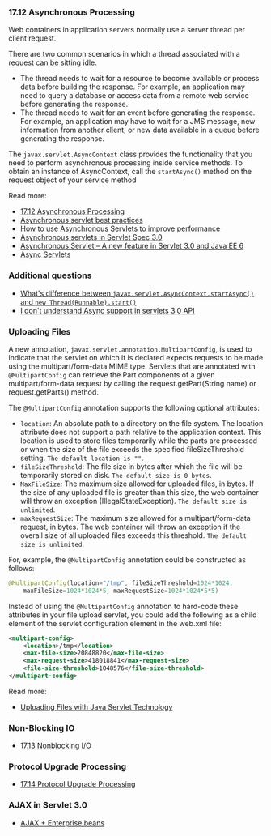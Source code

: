 ### 17.12 Asynchronous Processing
Web containers in application servers normally use a server thread per client request.

There are two common scenarios in which a thread associated with a request can be sitting idle.

* The thread needs to wait for a resource to become available or process data before building the response. For example, an application may need to query a database or access data from a remote web service before generating the response.
* The thread needs to wait for an event before generating the response. For example, an application may have to wait for a JMS message, new information from another client, or new data available in a queue before generating the response.

The `javax.servlet.AsyncContext` class provides the functionality that you need
to perform asynchronous processing inside service methods.
To obtain an instance of AsyncContext, call the `startAsync()` method
on the request object of your service method

Read more:

* [17.12 Asynchronous Processing](https://docs.oracle.com/javaee/7/tutorial/servlets012.htm)
* [Asynchronous servlet best practices](http://www-01.ibm.com/support/knowledgecenter/SSAW57_8.0.0/com.ibm.websphere.nd.doc/info/ae/ae/cweb_asyncservlet.html)
* [How to use Asynchronous Servlets to improve performance](https://plumbr.eu/blog/how-to-use-asynchronous-servlets-to-improve-performance)
* [Asynchronous servlets in Servlet Spec 3.0](http://www.softwareengineeringsolutions.com/blogs/2010/08/13/asynchronous-servlets-in-servlet-spec-3-0/)
* [Asynchronous Servlet – A new feature in Servlet 3.0 and Java EE 6](http://www.javabeat.net/asynchronous-servlet-servlet-3-0/)
* [Async Servlets](http://www.jayway.com/2014/05/16/async-servlets/)


### Additional questions
* [What's difference between `javax.servlet.AsyncContext.startAsync()` and `new Thread(Runnable).start()`](http://stackoverflow.com/questions/29317638/whats-difference-between-javax-servlet-asynccontext-startasync-and-new-thr)
* [I don't understand Async support in servlets 3.0 API](http://stackoverflow.com/questions/10065553/i-dont-understand-async-support-in-servlets-3-0-api)


### Uploading Files
A new annotation, `javax.servlet.annotation.MultipartConfig`,
is used to indicate that the servlet on which it is declared expects requests
to be made using the multipart/form-data MIME type.
Servlets that are annotated with `@MultipartConfig` can retrieve
the Part components of a given multipart/form-data request by calling the request.getPart(String name)
or request.getParts() method.

The `@MultipartConfig` annotation supports the following optional attributes:

* `location`: An absolute path to a directory on the file system. The location attribute does not support a path relative to the application context. This location is used to store files temporarily while the parts are processed or when the size of the file exceeds the specified fileSizeThreshold setting. `The default location is ""`.
* `fileSizeThreshold`: The file size in bytes after which the file will be temporarily stored on disk. `The default size is 0 bytes`.
* `MaxFileSize`: The maximum size allowed for uploaded files, in bytes. If the size of any uploaded file is greater than this size, the web container will throw an exception (IllegalStateException). `The default size is unlimited`.
* `maxRequestSize`: The maximum size allowed for a multipart/form-data request, in bytes. The web container will throw an exception if the overall size of all uploaded files exceeds this threshold. `The default size is unlimited`.

For, example, the `@MultipartConfig` annotation could be constructed as follows:

````Java
@MultipartConfig(location="/tmp", fileSizeThreshold=1024*1024,
    maxFileSize=1024*1024*5, maxRequestSize=1024*1024*5*5)
````
Instead of using the `@MultipartConfig` annotation to hard-code these attributes in your file upload servlet, you could add the following as a child element of the servlet configuration element in the web.xml file:

````XML
<multipart-config>
    <location>/tmp</location>
    <max-file-size>20848820</max-file-size>
    <max-request-size>418018841</max-request-size>
    <file-size-threshold>1048576</file-size-threshold>
</multipart-config>
````

Read more:

* [Uploading Files with Java Servlet Technology](https://docs.oracle.com/javaee/7/tutorial/servlets011.htm)


### Non-Blocking IO
* [17.13 Nonblocking I/O](https://docs.oracle.com/javaee/7/tutorial/servlets013.htm)

### Protocol Upgrade Processing
* [17.14 Protocol Upgrade Processing](https://docs.oracle.com/javaee/7/tutorial/servlets014.htm)

### AJAX in Servlet 3.0
* [AJAX + Enterprise beans](https://docs.oracle.com/javaee/7/tutorial/servlets017.htm)

